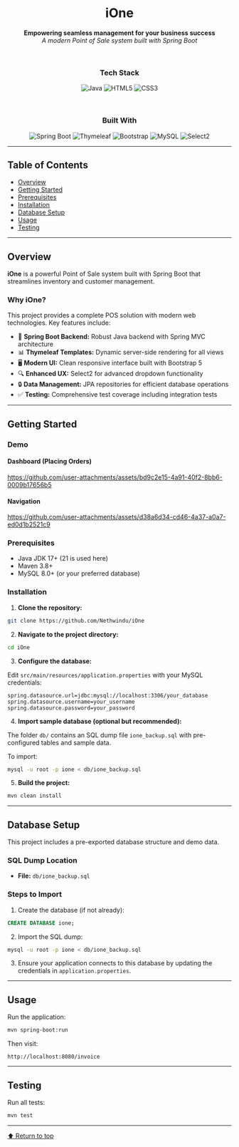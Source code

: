 
<div align="center">

#  iOne

**Empowering seamless management for your business success**  
*A modern Point of Sale system built with Spring Boot*

<br>

###  Tech Stack

![Java](https://img.shields.io/badge/Java-26.3%25-007396?style=for-the-badge&logo=java&logoColor=white)
![HTML5](https://img.shields.io/badge/HTML-69.5%25-E34F26?style=for-the-badge&logo=html5&logoColor=white)
![CSS3](https://img.shields.io/badge/CSS-4.2%25-1572B6?style=for-the-badge&logo=css3&logoColor=white)

<br>

###  Built With

![Spring Boot](https://img.shields.io/badge/Spring_Boot-6DB33F?style=for-the-badge&logo=spring&logoColor=white)
![Thymeleaf](https://img.shields.io/badge/Thymeleaf-005F0F?style=for-the-badge&logo=thymeleaf&logoColor=white)
![Bootstrap](https://img.shields.io/badge/Bootstrap-7952B3?style=for-the-badge&logo=bootstrap&logoColor=white)
![MySQL](https://img.shields.io/badge/MySQL-4479A1?style=for-the-badge&logo=mysql&logoColor=white)
![Select2](https://img.shields.io/badge/Select2-FF5722?style=for-the-badge)

</div>

---

## Table of Contents

- [Overview](#overview)
- [Getting Started](#getting-started)
- [Prerequisites](#prerequisites)
- [Installation](#installation)
- [Database Setup](#database-setup)
- [Usage](#usage)
- [Testing](#testing)

---

## Overview

**iOne** is a powerful Point of Sale system built with Spring Boot that streamlines inventory and customer management.

### Why iOne?

This project provides a complete POS solution with modern web technologies. Key features include:

- 🎨 **Spring Boot Backend:** Robust Java backend with Spring MVC architecture
- 📊 **Thymeleaf Templates:** Dynamic server-side rendering for all views
- 🖥️ **Modern UI:** Clean responsive interface built with Bootstrap 5
- 🔍 **Enhanced UX:** Select2 for advanced dropdown functionality
- 🔒 **Data Management:** JPA repositories for efficient database operations
- ✅ **Testing:** Comprehensive test coverage including integration tests

---

## Getting Started
### Demo
#### Dashboard (Placing Orders)
https://github.com/user-attachments/assets/bd9c2e15-4a91-40f2-8bb6-0009b17656b5

#### Navigation
https://github.com/user-attachments/assets/d38a6d34-cd46-4a37-a0a7-ed0d1b2521c9


### Prerequisites

- Java JDK 17+ (21 is used here)
- Maven 3.8+
- MySQL 8.0+ (or your preferred database)

### Installation

1. **Clone the repository:**

```sh
git clone https://github.com/Nethwindu/iOne

```

2.  **Navigate to the project directory:**
    

```sh
cd iOne

```

3.  **Configure the database:**
    

Edit `src/main/resources/application.properties` with your MySQL credentials:

```
spring.datasource.url=jdbc:mysql://localhost:3306/your_database
spring.datasource.username=your_username
spring.datasource.password=your_password

```

4.  **Import sample database (optional but recommended):**
    

The folder `db/` contains an SQL dump file `ione_backup.sql` with pre-configured tables and sample data.

To import:

```sh
mysql -u root -p ione < db/ione_backup.sql

```

5.  **Build the project:**
    

```sh
mvn clean install

```

----------

## Database Setup

This project includes a pre-exported database structure and demo data.

### SQL Dump Location

-   **File:** `db/ione_backup.sql`
    

### Steps to Import

1.  Create the database (if not already):
    

```sql
CREATE DATABASE ione;

```

2.  Import the SQL dump:
    

```bash
mysql -u root -p ione < db/ione_backup.sql

```

3.  Ensure your application connects to this database by updating the credentials in `application.properties`.
    

----------

## Usage

Run the application:

```sh
mvn spring-boot:run

```

Then visit:

```
http://localhost:8080/invoice

```

----------

## Testing

Run all tests:

```sh
mvn test

```

----------

[⬆ Return to top](#ione)
